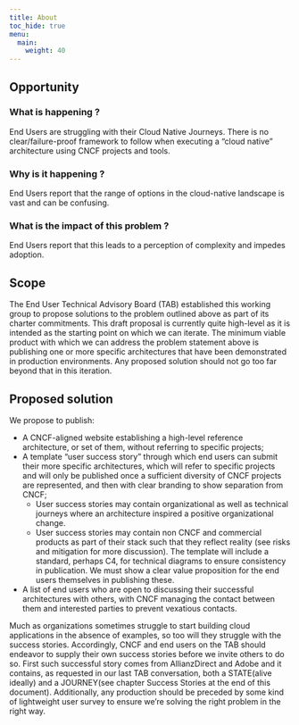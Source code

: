 ```yaml
---
title: About
toc_hide: true
menu:
  main:
    weight: 40
---
```


## Opportunity

### What is happening ?

End Users are struggling with their Cloud Native Journeys. There is no clear/failure-proof framework to follow when executing a “cloud native” architecture using CNCF projects and tools.

### Why is it happening ?

End Users report that the range of options in the cloud-native landscape is vast and can be confusing.

### What is the impact of this problem ?

End Users report that this leads to a perception of complexity and impedes adoption.



## Scope 

The End User Technical Advisory Board (TAB) established this working group to propose solutions to the problem outlined above as part of its charter commitments. This draft proposal is currently quite high-level as it is intended as the starting point on which we can iterate. The minimum viable product with which we can address the problem statement above is publishing one or more specific architectures that have been demonstrated in production environments. Any proposed solution should not go too far beyond that in this iteration.


## Proposed solution

We propose to publish:
* A CNCF-aligned website establishing a high-level reference architecture, or set of them, without referring to specific projects;
* A template “user success story” through which end users can submit their more 	specific architectures, which will refer to specific projects and will only be published once a sufficient diversity of CNCF projects are represented, and then with clear branding to show separation from CNCF;
   * User success stories may contain organizational as well as technical 	journeys where an architecture inspired a positive organizational change.
   * User success stories may contain non CNCF and commercial products as part of their stack such that they reflect reality (see risks and 		mitigation for more discussion).
 The template will include a standard, perhaps C4, for technical diagrams to  ensure consistency in publication.
 We must show a clear value proposition for the end users themselves in publishing these.
* A list of end users who are open to discussing their successful architectures with 	others, with CNCF managing the contact between them and interested parties to prevent vexatious contacts.

Much as organizations sometimes struggle to start building cloud applications in the absence of examples, so too will they struggle with the success stories. Accordingly, CNCF and end users on the TAB should endeavor to supply their own success stories before we invite others to do so. First such successful story comes from AllianzDirect and Adobe and it contains, as requested in our last TAB conversation, both a STATE(alive ideally) and a JOURNEY(see chapter Success Stories at the end of this document).
Additionally, any production should be preceded by some kind of lightweight user survey to ensure we’re solving the right problem in the right way.
